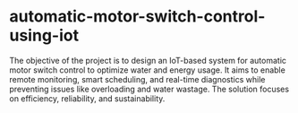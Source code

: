 # automatic-motor-switch-control-using-iot
The objective of the project is to design an IoT-based system for automatic motor switch control to optimize water and energy usage. It aims to enable remote monitoring, smart scheduling, and real-time diagnostics while preventing issues like overloading and water wastage. The solution focuses on efficiency, reliability, and sustainability.
